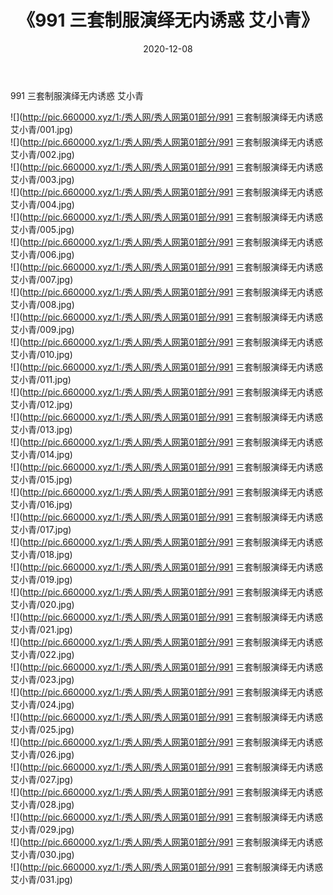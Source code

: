 ﻿---
layout: post
title:  《991 三套制服演绎无内诱惑 艾小青》
date:   2020-12-08
img: http://pic.660000.xyz/1:/秀人网/秀人网第01部分/991 三套制服演绎无内诱惑 艾小青/000.jpg
categories: [美女, 清纯, 唯美]
---

991 三套制服演绎无内诱惑 艾小青

  ![](http://pic.660000.xyz/1:/秀人网/秀人网第01部分/991 三套制服演绎无内诱惑 艾小青/001.jpg) <br> ![](http://pic.660000.xyz/1:/秀人网/秀人网第01部分/991 三套制服演绎无内诱惑 艾小青/002.jpg) <br> ![](http://pic.660000.xyz/1:/秀人网/秀人网第01部分/991 三套制服演绎无内诱惑 艾小青/003.jpg) <br> ![](http://pic.660000.xyz/1:/秀人网/秀人网第01部分/991 三套制服演绎无内诱惑 艾小青/004.jpg) <br> ![](http://pic.660000.xyz/1:/秀人网/秀人网第01部分/991 三套制服演绎无内诱惑 艾小青/005.jpg) <br> ![](http://pic.660000.xyz/1:/秀人网/秀人网第01部分/991 三套制服演绎无内诱惑 艾小青/006.jpg) <br> ![](http://pic.660000.xyz/1:/秀人网/秀人网第01部分/991 三套制服演绎无内诱惑 艾小青/007.jpg) <br> ![](http://pic.660000.xyz/1:/秀人网/秀人网第01部分/991 三套制服演绎无内诱惑 艾小青/008.jpg) <br> ![](http://pic.660000.xyz/1:/秀人网/秀人网第01部分/991 三套制服演绎无内诱惑 艾小青/009.jpg) <br> ![](http://pic.660000.xyz/1:/秀人网/秀人网第01部分/991 三套制服演绎无内诱惑 艾小青/010.jpg) <br> ![](http://pic.660000.xyz/1:/秀人网/秀人网第01部分/991 三套制服演绎无内诱惑 艾小青/011.jpg) <br> ![](http://pic.660000.xyz/1:/秀人网/秀人网第01部分/991 三套制服演绎无内诱惑 艾小青/012.jpg) <br> ![](http://pic.660000.xyz/1:/秀人网/秀人网第01部分/991 三套制服演绎无内诱惑 艾小青/013.jpg) <br> ![](http://pic.660000.xyz/1:/秀人网/秀人网第01部分/991 三套制服演绎无内诱惑 艾小青/014.jpg) <br> ![](http://pic.660000.xyz/1:/秀人网/秀人网第01部分/991 三套制服演绎无内诱惑 艾小青/015.jpg) <br> ![](http://pic.660000.xyz/1:/秀人网/秀人网第01部分/991 三套制服演绎无内诱惑 艾小青/016.jpg) <br> ![](http://pic.660000.xyz/1:/秀人网/秀人网第01部分/991 三套制服演绎无内诱惑 艾小青/017.jpg) <br> ![](http://pic.660000.xyz/1:/秀人网/秀人网第01部分/991 三套制服演绎无内诱惑 艾小青/018.jpg) <br> ![](http://pic.660000.xyz/1:/秀人网/秀人网第01部分/991 三套制服演绎无内诱惑 艾小青/019.jpg) <br> ![](http://pic.660000.xyz/1:/秀人网/秀人网第01部分/991 三套制服演绎无内诱惑 艾小青/020.jpg) <br> ![](http://pic.660000.xyz/1:/秀人网/秀人网第01部分/991 三套制服演绎无内诱惑 艾小青/021.jpg) <br> ![](http://pic.660000.xyz/1:/秀人网/秀人网第01部分/991 三套制服演绎无内诱惑 艾小青/022.jpg) <br> ![](http://pic.660000.xyz/1:/秀人网/秀人网第01部分/991 三套制服演绎无内诱惑 艾小青/023.jpg) <br> ![](http://pic.660000.xyz/1:/秀人网/秀人网第01部分/991 三套制服演绎无内诱惑 艾小青/024.jpg) <br> ![](http://pic.660000.xyz/1:/秀人网/秀人网第01部分/991 三套制服演绎无内诱惑 艾小青/025.jpg) <br> ![](http://pic.660000.xyz/1:/秀人网/秀人网第01部分/991 三套制服演绎无内诱惑 艾小青/026.jpg) <br> ![](http://pic.660000.xyz/1:/秀人网/秀人网第01部分/991 三套制服演绎无内诱惑 艾小青/027.jpg) <br> ![](http://pic.660000.xyz/1:/秀人网/秀人网第01部分/991 三套制服演绎无内诱惑 艾小青/028.jpg) <br> ![](http://pic.660000.xyz/1:/秀人网/秀人网第01部分/991 三套制服演绎无内诱惑 艾小青/029.jpg) <br> ![](http://pic.660000.xyz/1:/秀人网/秀人网第01部分/991 三套制服演绎无内诱惑 艾小青/030.jpg) <br> ![](http://pic.660000.xyz/1:/秀人网/秀人网第01部分/991 三套制服演绎无内诱惑 艾小青/031.jpg) <br>